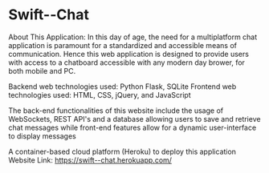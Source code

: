 # Swift--Chat

About This Application: In this day of age, the need for a multiplatform chat application is paramount for a standardized and accessible means of communication. Hence this web application is designed to provide users with access to a chatboard accessible with any modern day brower, for both mobile and PC. 

Backend web technologies used: Python Flask, SQLite
Frontend web technologies used: HTML, CSS, jQuery, and JavaScript

The back-end functionalities of this website include the usage of WebSockets, REST API's and a database allowing users to save and retrieve chat messages while front-end features allow for a dynamic user-interface to display messages

A container-based cloud platform (Heroku) to deploy this application
Website Link: https://swift--chat.herokuapp.com/

